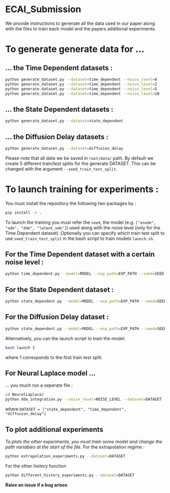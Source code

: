 # ECAI_Submission

We provide instructions to generate all the data used in our paper along with the files to train each model and the papers additional experiments.

# To generate generate data for ... 

## ... the Time Dependent datasets : 

```bash 
python generate_dataset.py --dataset=time_dependent --noise_level=0
python generate_dataset.py --dataset=time_dependent --noise_level=2
python generate_dataset.py --dataset=time_dependent --noise_level=5
python generate_dataset.py --dataset=time_dependent --noise_level=10
```

## ... the State Dependent datasets : 

```bash 
python generate_dataset.py --dataset=state_dependent 
```

## ... the Diffusion Delay datasets : 

```bash 
python generate_dataset.py --dataset=diffusion_delay 
```

Please note that all data we be saved in `root/data/` path. By default we create 5 different train/test splits for the generate DATASET. 
This can be changed with the argument `--seed_train_test_split`.

# To launch training for experiments :

You must install the repository the following two packages by : 
```bash
pip install -e . 
```

To launch the training you must refer the `seed`, the model (e.g. `["anode", "ode", "dde", "latent_ode"]`) used along with the noise level (only for the Time Dependent dataset) .Optionally you can specify which train test split to use `seed_train_test_split` in the bash script to train models `launch.sh`.

## For the Time Dependent dataset with a certain noise level : 

```bash 
python time_dependent.py --model=MODEL --exp_path=EXP_PATH --seed=SEED --noise_level=NOISE_LEVEL
```


## For the State Dependent dataset : 

```bash 
python state_dependent.py --model=MODEL --exp_path=EXP_PATH --seed=SEED
```

## For the Diffusion Delay dataset : 

```bash 
python state_dependent.py --model=MODEL --exp_path=EXP_PATH --seed=SEED
```

Alternatively, you can the launch script to train the model. 

```bash 
bash launch 1
```

where 1 corresponds to the first train test split. 
## For Neural Laplace model ...

... you much run a seperate file : 

```bash
cd NeuralLaplace/
python dde_integration.py --noise_level=NOISE_LEVEL --dataset=DATASET                                                                                                        (ecai_test) 
```
where `DATASET = ["state_dependent", "time_dependent", "diffusion_delay"]`

## To plot additional experiments

*To plots the other experiments, you must train some model and change the path variables at the start of the file.*
For the extrapolation regime : 
```bash 
python extrapolation_experiments.py --dataset=DATASET
```

For the other history function 
```bash 
python different_history_experiments.py --dataset=DATASET
```

**Raise an issue if a bug arises**